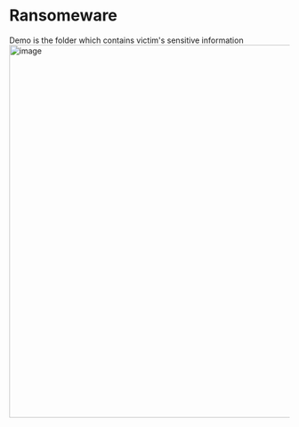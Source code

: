 # Ransomeware

Demo is the folder which contains victim's sensitive information
<img width="669" alt="image" src="https://github.com/user-attachments/assets/37c430bc-3e78-408f-9032-372f308069c0">
